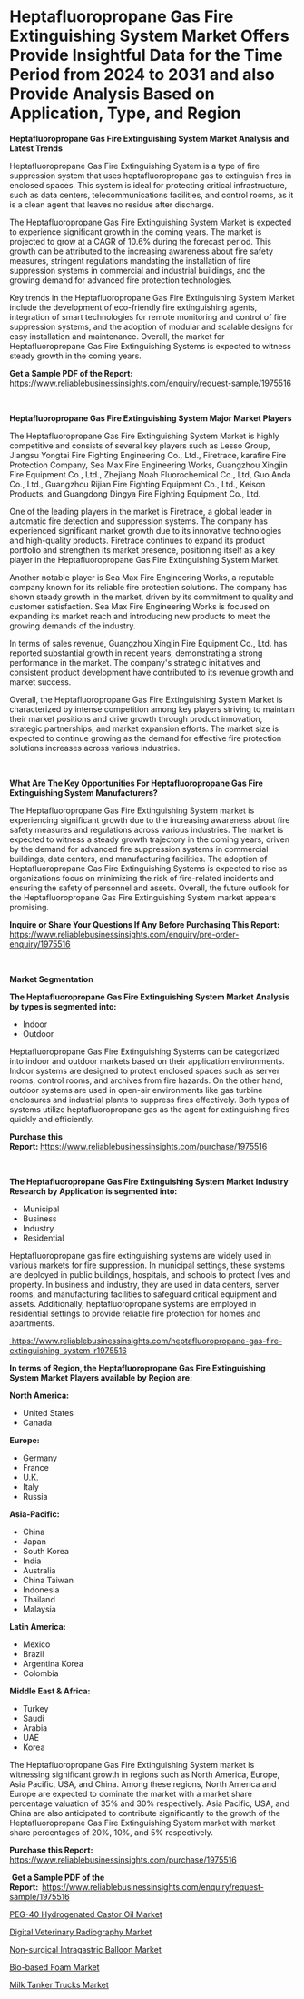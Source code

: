 <p><h1>Heptafluoropropane Gas Fire Extinguishing System Market Offers Provide Insightful Data for the Time Period from 2024 to 2031 and also Provide Analysis Based on Application, Type, and Region</h1></p><p><strong>Heptafluoropropane Gas Fire Extinguishing System Market Analysis and Latest Trends</strong></p>
<p><p>Heptafluoropropane Gas Fire Extinguishing System is a type of fire suppression system that uses heptafluoropropane gas to extinguish fires in enclosed spaces. This system is ideal for protecting critical infrastructure, such as data centers, telecommunications facilities, and control rooms, as it is a clean agent that leaves no residue after discharge.</p><p>The Heptafluoropropane Gas Fire Extinguishing System Market is expected to experience significant growth in the coming years. The market is projected to grow at a CAGR of 10.6% during the forecast period. This growth can be attributed to the increasing awareness about fire safety measures, stringent regulations mandating the installation of fire suppression systems in commercial and industrial buildings, and the growing demand for advanced fire protection technologies.</p><p>Key trends in the Heptafluoropropane Gas Fire Extinguishing System Market include the development of eco-friendly fire extinguishing agents, integration of smart technologies for remote monitoring and control of fire suppression systems, and the adoption of modular and scalable designs for easy installation and maintenance. Overall, the market for Heptafluoropropane Gas Fire Extinguishing Systems is expected to witness steady growth in the coming years.</p></p>
<p><strong>Get a Sample PDF of the Report:&nbsp;</strong> <a href="https://www.reliablebusinessinsights.com/enquiry/request-sample/1975516">https://www.reliablebusinessinsights.com/enquiry/request-sample/1975516</a></p>
<p>&nbsp;</p>
<p><strong>Heptafluoropropane Gas Fire Extinguishing System Major Market Players</strong></p>
<p><p>The Heptafluoropropane Gas Fire Extinguishing System Market is highly competitive and consists of several key players such as Lesso Group, Jiangsu Yongtai Fire Fighting Engineering Co., Ltd., Firetrace, karafire Fire Protection Company, Sea Max Fire Engineering Works, Guangzhou Xingjin Fire Equipment Co., Ltd., Zhejiang Noah Fluorochemical Co., Ltd, Guo Anda Co., Ltd., Guangzhou Rijian Fire Fighting Equipment Co., Ltd., Keison Products, and Guangdong Dingya Fire Fighting Equipment Co., Ltd.</p><p>One of the leading players in the market is Firetrace, a global leader in automatic fire detection and suppression systems. The company has experienced significant market growth due to its innovative technologies and high-quality products. Firetrace continues to expand its product portfolio and strengthen its market presence, positioning itself as a key player in the Heptafluoropropane Gas Fire Extinguishing System Market.</p><p>Another notable player is Sea Max Fire Engineering Works, a reputable company known for its reliable fire protection solutions. The company has shown steady growth in the market, driven by its commitment to quality and customer satisfaction. Sea Max Fire Engineering Works is focused on expanding its market reach and introducing new products to meet the growing demands of the industry.</p><p>In terms of sales revenue, Guangzhou Xingjin Fire Equipment Co., Ltd. has reported substantial growth in recent years, demonstrating a strong performance in the market. The company's strategic initiatives and consistent product development have contributed to its revenue growth and market success.</p><p>Overall, the Heptafluoropropane Gas Fire Extinguishing System Market is characterized by intense competition among key players striving to maintain their market positions and drive growth through product innovation, strategic partnerships, and market expansion efforts. The market size is expected to continue growing as the demand for effective fire protection solutions increases across various industries.</p></p>
<p>&nbsp;</p>
<p><strong>What Are The Key Opportunities For Heptafluoropropane Gas Fire Extinguishing System Manufacturers?</strong></p>
<p><p>The Heptafluoropropane Gas Fire Extinguishing System market is experiencing significant growth due to the increasing awareness about fire safety measures and regulations across various industries. The market is expected to witness a steady growth trajectory in the coming years, driven by the demand for advanced fire suppression systems in commercial buildings, data centers, and manufacturing facilities. The adoption of Heptafluoropropane Gas Fire Extinguishing Systems is expected to rise as organizations focus on minimizing the risk of fire-related incidents and ensuring the safety of personnel and assets. Overall, the future outlook for the Heptafluoropropane Gas Fire Extinguishing System market appears promising.</p></p>
<p><strong>Inquire or Share Your Questions If Any Before Purchasing This Report:</strong> <a href="https://www.reliablebusinessinsights.com/enquiry/pre-order-enquiry/1975516">https://www.reliablebusinessinsights.com/enquiry/pre-order-enquiry/1975516</a></p>
<p>&nbsp;</p>
<p><strong>Market Segmentation</strong></p>
<p><strong>The Heptafluoropropane Gas Fire Extinguishing System Market Analysis by types is segmented into:</strong></p>
<p><ul><li>Indoor</li><li>Outdoor</li></ul></p>
<p><p>Heptafluoropropane Gas Fire Extinguishing Systems can be categorized into indoor and outdoor markets based on their application environments. Indoor systems are designed to protect enclosed spaces such as server rooms, control rooms, and archives from fire hazards. On the other hand, outdoor systems are used in open-air environments like gas turbine enclosures and industrial plants to suppress fires effectively. Both types of systems utilize heptafluoropropane gas as the agent for extinguishing fires quickly and efficiently.</p></p>
<p><strong>Purchase this Report:&nbsp;</strong><a href="https://www.reliablebusinessinsights.com/purchase/1975516">https://www.reliablebusinessinsights.com/purchase/1975516</a></p>
<p>&nbsp;</p>
<p><strong>The Heptafluoropropane Gas Fire Extinguishing System Market Industry Research by Application is segmented into:</strong></p>
<p><ul><li>Municipal</li><li>Business</li><li>Industry</li><li>Residential</li></ul></p>
<p><p>Heptafluoropropane gas fire extinguishing systems are widely used in various markets for fire suppression. In municipal settings, these systems are deployed in public buildings, hospitals, and schools to protect lives and property. In business and industry, they are used in data centers, server rooms, and manufacturing facilities to safeguard critical equipment and assets. Additionally, heptafluoropropane systems are employed in residential settings to provide reliable fire protection for homes and apartments.</p></p>
<p><a href="https://www.reliablebusinessinsights.com/heptafluoropropane-gas-fire-extinguishing-system-r1975516">&nbsp;https://www.reliablebusinessinsights.com/heptafluoropropane-gas-fire-extinguishing-system-r1975516</a></p>
<p><strong>In terms of Region, the Heptafluoropropane Gas Fire Extinguishing System Market Players available by Region are:</strong></p>
<p>
    <p> <strong> North America: </strong>
        <ul>
            <li>United States</li>
            <li>Canada</li>
        </ul>
        </p> 
    <p> <strong> Europe: </strong>
        <ul>
            <li>Germany</li>
            <li>France</li>
            <li>U.K.</li>
            <li>Italy</li>
            <li>Russia</li>
        </ul>
        </p> 
    <p> <strong> Asia-Pacific: </strong>
        <ul>
            <li>China</li>
            <li>Japan</li>
            <li>South Korea</li>
            <li>India</li>
            <li>Australia</li>
            <li>China Taiwan</li>
            <li>Indonesia</li>
            <li>Thailand</li>
            <li>Malaysia</li>
        </ul>
        </p> 
    <p> <strong> Latin America: </strong>
        <ul>
            <li>Mexico</li>
            <li>Brazil</li>
            <li>Argentina Korea</li>
            <li>Colombia</li>
        </ul>
        </p> 
    <p> <strong> Middle East & Africa: </strong>
        <ul>
            <li>Turkey</li>
            <li>Saudi</li>
            <li>Arabia</li>
            <li>UAE</li>
            <li>Korea</li>
        </ul>
    </p>
    </p>
<p><p>The Heptafluoropropane Gas Fire Extinguishing System market is witnessing significant growth in regions such as North America, Europe, Asia Pacific, USA, and China. Among these regions, North America and Europe are expected to dominate the market with a market share percentage valuation of 35% and 30% respectively. Asia Pacific, USA, and China are also anticipated to contribute significantly to the growth of the Heptafluoropropane Gas Fire Extinguishing System market with market share percentages of 20%, 10%, and 5% respectively.</p></p>
<p><strong>Purchase this Report: </strong><a href="https://www.reliablebusinessinsights.com/purchase/1975516">https://www.reliablebusinessinsights.com/purchase/1975516</a></p>
<p>&nbsp;<strong>Get a Sample PDF of the Report:&nbsp;&nbsp;</strong><a href="https://www.reliablebusinessinsights.com/enquiry/request-sample/1975516">https://www.reliablebusinessinsights.com/enquiry/request-sample/1975516</a></p>
<p><strong></strong></p>
<p><p><a href="https://www.linkedin.com/pulse/insights-peg-40-hydrogenated-castor-oil-market-size-which-expanding-bgbxe?trackingId=rWLkwjOwSmSaa%2FIqdxdIoA%3D%3D">PEG-40 Hydrogenated Castor Oil Market</a></p><p><a href="https://www.linkedin.com/pulse/global-digital-veterinary-radiography-market-focus-application-czdzc?trackingId=v7V52tzhTFC9iDey7Hy64g%3D%3D">Digital Veterinary Radiography Market</a></p><p><a href="https://www.linkedin.com/pulse/non-surgical-intragastric-balloon-market-segmentation-geographical-wodmc?trackingId=n74efeY0RECZvlmThrjang%3D%3D">Non-surgical Intragastric Balloon Market</a></p><p><a href="https://www.linkedin.com/pulse/emerging-trends-bio-based-foam-market-global-outlook-bfsje?trackingId=hf8bYhdhRTiVsoILB43qQg%3D%3D">Bio-based Foam Market</a></p><p><a href="https://www.linkedin.com/pulse/milk-tanker-trucks-market-research-report-forecast-growth-1l4qe?trackingId=KHhwfLZ2SJGaJuLcpI8b5g%3D%3D">Milk Tanker Trucks Market</a></p></p>